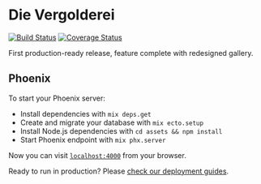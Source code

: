 # Die Vergolderei

[![Build Status](https://travis-ci.org/lukasni/dievergolderei.svg?branch=master)](https://travis-ci.org/lukasni/dievergolderei)
[![Coverage Status](https://coveralls.io/repos/github/lukasni/dievergolderei/badge.svg?branch=master)](https://coveralls.io/github/lukasni/dievergolderei?branch=master)

First production-ready release, feature complete with redesigned gallery.

## Phoenix

To start your Phoenix server:

  * Install dependencies with `mix deps.get`
  * Create and migrate your database with `mix ecto.setup`
  * Install Node.js dependencies with `cd assets && npm install`
  * Start Phoenix endpoint with `mix phx.server`

Now you can visit [`localhost:4000`](http://localhost:4000) from your browser.

Ready to run in production? Please [check our deployment guides](https://hexdocs.pm/phoenix/deployment.html).

